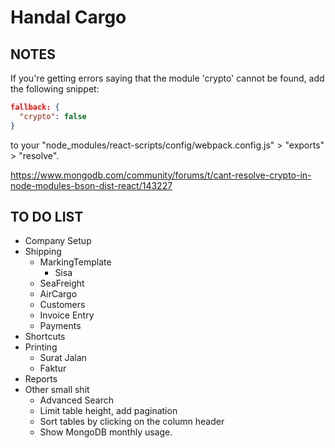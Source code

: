 # Handal Cargo

## NOTES

If you're getting errors saying that the module 'crypto' cannot be found, add the following snippet:

```json
fallback: {
  "crypto": false
}
```

to your "node_modules/react-scripts/config/webpack.config.js" > "exports" > "resolve".

<https://www.mongodb.com/community/forums/t/cant-resolve-crypto-in-node-modules-bson-dist-react/143227>

## TO DO LIST

- Company Setup
- Shipping
  - MarkingTemplate
    - Sisa
  - SeaFreight
  - AirCargo
  - Customers
  - Invoice Entry
  - Payments
- Shortcuts
- Printing
  - Surat Jalan
  - Faktur
- Reports
- Other small shit
  - Advanced Search
  - Limit table height, add pagination
  - Sort tables by clicking on the column header
  - Show MongoDB monthly usage.
